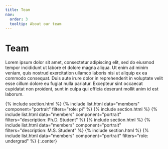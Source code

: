 ```yaml
---
title: Team
nav:
  order: 3
  tooltip: About our team
---
```


# <i class="fas fa-users"></i>Team

Lorem ipsum dolor sit amet, consectetur adipiscing elit, sed do eiusmod tempor incididunt ut labore et dolore magna aliqua.
Ut enim ad minim veniam, quis nostrud exercitation ullamco laboris nisi ut aliquip ex ea commodo consequat.
Duis aute irure dolor in reprehenderit in voluptate velit esse cillum dolore eu fugiat nulla pariatur.
Excepteur sint occaecat cupidatat non proident, sunt in culpa qui officia deserunt mollit anim id est laborum.

{% include section.html %}
{%
  include list.html
  data="members"
  component="portrait"
  filters="role: pi"
%}
{% include section.html %}
{%
  include list.html
  data="members"
  component="portrait"
  filters="description: Ph.D. Student"
%}
{% include section.html %}
{%
  include list.html
  data="members"
  component="portrait"
  filters="description: M.S. Student"
%}
{% include section.html %}
{%
  include list.html
  data="members"
  component="portrait"
  filters="role: undergrad"
%}
{:.center}



